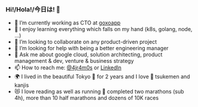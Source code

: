 ### Hi!/Hola!/今日は! 👋

- 🚀 I’m currently working as CTO at [goxoapp](https://goxoapp.com)
- 🌱 I enjoy learning everything which falls on my hand (k8s, golang, node, ...)
- 👯 I’m looking to collaborate on any product-driven project
- 🤔 I’m looking for help with being a better engineering manager
- 💬 Ask me about google cloud, solution architecting, product management & dev, venture & business strategy
- 📫 How to reach me: [@4jr4m0s](https://twitter.com/4jr4m0s) or [LinkedIn](https://www.linkedin.com/in/angeljesusramos/)
- 🌍 I lived in the beautiful Tokyo 🗾 for 2 years and I love 🍜 tsukemen and kanjis
- 😻 I love reading as well as running 🏃 completed two marathons (sub 4h), more than 10 half marathons and dozens of 10K races

